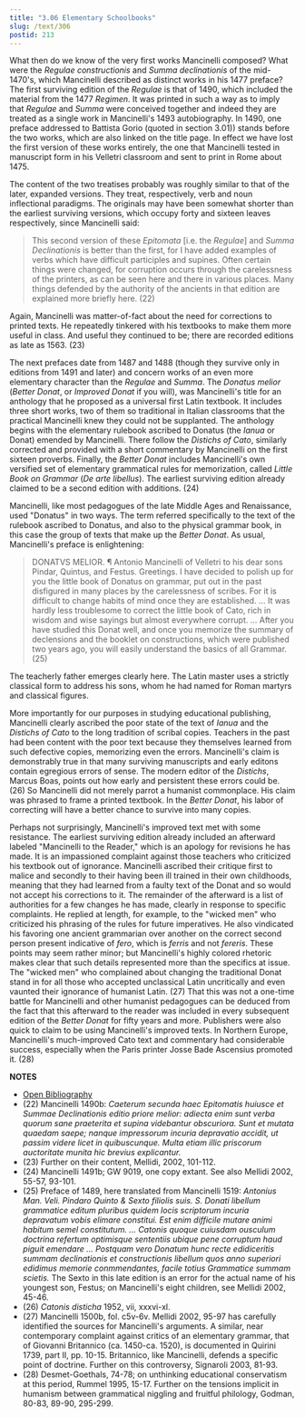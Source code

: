 ```yaml
---
title: "3.06 Elementary Schoolbooks"
slug: /text/306
postid: 213
---
```

What then do we know of the very first works Mancinelli composed? What were the *Regulae constructionis* and *Summa declinationis* of the mid-1470's, which Mancinelli described as distinct works in his 1477 preface? The first surviving edition of the *Regulae* is that of 1490, which included the material from the 1477 *Regimen*. It was printed in such a way as to imply that *Regulae* and *Summa* were conceived together and indeed they are treated as a single work in Mancinelli's 1493 autobiography. In 1490, one preface addressed to Battista Gorio (quoted in section 3.01)) stands before the two works, which are also linked on the title page. In effect we have lost the first version of these works entirely, the one that Mancinelli tested in manuscript form in his Velletri classroom and sent to print in Rome about 1475.

The content of the two treatises probably was roughly similar to that of the later, expanded versions. They treat, respectively, verb and noun inflectional paradigms. The originals may have been somewhat shorter than the earliest surviving versions, which occupy forty and sixteen leaves respectively, since Mancinelli said:

> This second version of these *Epitomata* [i.e. the *Regulae*] and *Summa Declinationis* is better than the first, for I have added examples of verbs which have difficult participles and supines. Often certain things were changed, for corruption occurs through the carelessness of the printers, as can be seen here and there in various places. Many things defended by the authority of the ancients in that edition are explained more briefly here. (22)

Again, Mancinelli was matter-of-fact about the need for corrections to printed texts. He repeatedly tinkered with his textbooks to make them more useful in class. And useful they continued to be; there are recorded editions as late as 1563. (23)

The next prefaces date from 1487 and 1488 (though they survive only in editions from 1491 and later) and concern works of an even more elementary character than the *Regulae* and *Summa*. The *Donatus melior* (*Better Donat*, or *Improved Donat* if you will), was Mancinelli's title for an anthology that he proposed as a universal first Latin textbook. It includes three short works, two of them so traditional in Italian classrooms that the practical Mancinelli knew they could not be supplanted. The anthology begins with the elementary rulebook ascribed to Donatus (the *Ianua* or Donat) emended by Mancinelli. There follow the *Distichs of Cato*, similarly corrected and provided with a short commentary by Mancinelli on the first sixteen proverbs. Finally, the *Better Donat* includes Mancinelli's own versified set of elementary grammatical rules for memorization, called *Little Book on Grammar* (*De arte libellus*). The earliest surviving edition already claimed to be a second edition with additions. (24)

Mancinelli, like most pedagogues of the late Middle Ages and Renaissance, used "Donatus" in two ways. The term referred specifically to the text of the rulebook ascribed to Donatus, and also to the physical grammar book, in this case the group of texts that make up the *Better Donat*. As usual, Mancinelli's preface is enlightening:

> DONATVS MELIOR. ¶ Antonio Mancinelli of Velletri to his dear sons Pindar, Quintus, and Festus. Greetings. I have decided to polish up for you the little book of Donatus on grammar, put out in the past disfigured in many places by the carelessness of scribes. For it is difficult to change habits of mind once they are established. ... It was hardly less troublesome to correct the little book of Cato, rich in wisdom and wise sayings but almost everywhere corrupt. ... After you have studied this Donat well, and once you memorize the summary of declensions and the booklet on constructions, which were published two years ago, you will easily understand the basics of all Grammar. (25)

The teacherly father emerges clearly here. The Latin master uses a strictly classical form to address his sons, whom he had named for Roman martyrs and classical figures.

More importantly for our purposes in studying educational publishing, Mancinelli clearly ascribed the poor state of the text of *Ianua* and the *Distichs of Cato* to the long tradition of scribal copies. Teachers in the past had been content with the poor text because they themselves learned from such defective copies, memorizing even the errors. Mancinelli's claim is demonstrably true in that many surviving manuscripts and early editons contain egregious errors of sense. The modern editor of the *Distichs*, Marcus Boas, points out how early and persistent these errors could be. (26) So Mancinelli did not merely parrot a humanist commonplace. His claim was phrased to frame a printed textbook. In the *Better Donat*, his labor of correcting will have a better chance to survive into many copies.

Perhaps not surprisingly, Mancinelli's improved text met with some resistance. The earliest surviving edition already included an afterward labeled "Mancinelli to the Reader," which is an apology for revisions he has made. It is an impassioned complaint against those teachers who criticized his textbook out of ignorance. Mancinelli ascribed their critique first to malice and secondly to their having been ill trained in their own childhoods, meaning that they had learned from a faulty text of the Donat and so would not accept his corrections to it. The remainder of the afterward is a list of authorities for a few changes he has made, clearly in response to specific complaints. He replied at length, for example, to the "wicked men" who criticized his phrasing of the rules for future imperatives. He also vindicated his favoring one ancient grammarian over another on the correct second person present indicative of *fero*, which is *ferris* and not *fereris*. These points may seem rather minor; but Mancinelli's highly colored rhetoric makes clear that such details represented more than the specifics at issue. The "wicked men" who complained about changing the traditional Donat stand in for all those who accepted unclassical Latin uncritically and even vaunted their ignorance of humanist Latin. (27) That this was not a one-time battle for Mancinelli and other humanist pedagogues can be deduced from the fact that this afterward to the reader was included in every subsequent edition of the *Better Donat* for fifty years and more. Publishers were also quick to claim to be using Mancinelli's improved texts. In Northern Europe, Mancinelli's much-improved Cato text and commentary had considerable success, especially when the Paris printer Josse Bade Ascensius promoted it. (28)

**NOTES**
* [Open Bibliography](/bibliography.pdf)
* (22) Mancinelli 1490b: *Caeterum secunda haec Epitomatis huiusce et Summae Declinationis editio priore melior: adiecta enim sunt verba quorum sane praeterita et supina videbantur obscuriora. Sunt et mutata quaedam saepe; nanque impressorum incuria depravatio accidit, ut passim videre licet in quibuscunque. Multa etiam illic priscorum auctoritate munita hic brevius explicantur.*
* (23) Further on their content, Mellidi, 2002, 101-112.
* (24) Mancinelli 1491b; GW 9019, one copy extant. See also Mellidi 2002, 55-57, 93-101.
* (25) Preface of 1489, here translated from Mancinelli 1519: *Antonius Man. Veli. Pindaro Quinto &amp; Sexto filiolis suis. S. Donati libellum grammatice editum pluribus quidem locis scriptorum incuria depravatum vobis elimare constitui. Est enim difficile mutare animi habitum semel constitutum. ... Catonis quoque cuiusdam ousculum doctrina refertum optimisque sententiis ubique pene corruptum haud piguit emendare ... Postquam vero Donatum hunc recte edidiceritis summam declinationis et constructionis libellum quos anno superiori edidimus memorie conmmendantes, facile totius Grammatice summam scietis.* The Sexto in this late edition is an error for the actual name of his youngest son, Festus; on Mancinelli's eight children, see Mellidi 2002, 45-46.
* (26) *Catonis disticha* 1952, vii, xxxvi-xl.
* (27) Mancinelli 1500b, fol. c5v-6v. Mellidi 2002, 95-97 has carefully identified the sources for Mancinelli's arguments. A similar, near contemporary complaint against critics of an elementary grammar, that of Giovanni Britannico (ca. 1450-ca. 1520), is documented in Quirini 1739, part II, pp. 10-15. Britannico, like Mancinelli, defends a specific point of doctrine. Further on this controversy, Signaroli 2003, 81-93.
* (28) Desmet-Goethals, 74-78; on unthinking educational conservatism at this period, Rummel 1995, 15-17. Further on the tensions implicit in humanism between grammatical niggling and fruitful philology, Godman, 80-83, 89-90, 295-299.

